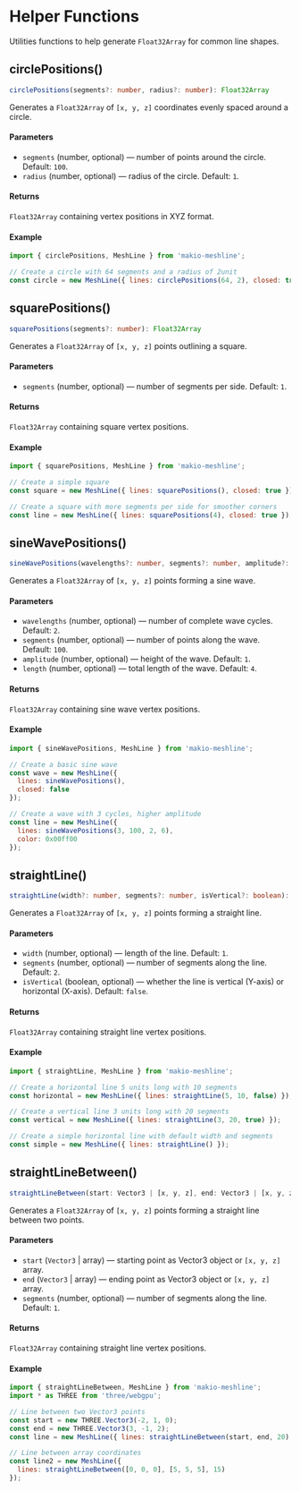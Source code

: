 # Helper Functions

Utilities functions to help generate `Float32Array` for common line shapes.

## circlePositions()

```ts
circlePositions(segments?: number, radius?: number): Float32Array
```

Generates a `Float32Array` of `[x, y, z]` coordinates evenly spaced around a circle.

#### Parameters

- `segments` (number, optional) — number of points around the circle. Default: `100`.
- `radius` (number, optional) — radius of the circle. Default: `1`.

#### Returns

`Float32Array` containing vertex positions in XYZ format.

#### Example

```javascript
import { circlePositions, MeshLine } from 'makio-meshline';

// Create a circle with 64 segments and a radius of 2unit
const circle = new MeshLine({ lines: circlePositions(64, 2), closed: true });
```

## squarePositions()

```ts
squarePositions(segments?: number): Float32Array
```

Generates a `Float32Array` of `[x, y, z]` points outlining a square.

#### Parameters

- `segments` (number, optional) — number of segments per side. Default: `1`.

#### Returns

`Float32Array` containing square vertex positions.

#### Example

```javascript
import { squarePositions, MeshLine } from 'makio-meshline';

// Create a simple square
const square = new MeshLine({ lines: squarePositions(), closed: true });

// Create a square with more segments per side for smoother corners
const line = new MeshLine({ lines: squarePositions(4), closed: true });
```

## sineWavePositions()

```ts
sineWavePositions(wavelengths?: number, segments?: number, amplitude?: number, length?: number): Float32Array
```

Generates a `Float32Array` of `[x, y, z]` points forming a sine wave.

#### Parameters

- `wavelengths` (number, optional) — number of complete wave cycles. Default: `2`.
- `segments` (number, optional) — number of points along the wave. Default: `100`.
- `amplitude` (number, optional) — height of the wave. Default: `1`.
- `length` (number, optional) — total length of the wave. Default: `4`.

#### Returns

`Float32Array` containing sine wave vertex positions.

#### Example

```javascript
import { sineWavePositions, MeshLine } from 'makio-meshline';

// Create a basic sine wave
const wave = new MeshLine({
  lines: sineWavePositions(),
  closed: false
});

// Create a wave with 3 cycles, higher amplitude
const line = new MeshLine({
  lines: sineWavePositions(3, 100, 2, 6),
  color: 0x00ff00
});
```

## straightLine()

```ts
straightLine(width?: number, segments?: number, isVertical?: boolean): Float32Array
```

Generates a `Float32Array` of `[x, y, z]` points forming a straight line.

#### Parameters

- `width` (number, optional) — length of the line. Default: `1`.
- `segments` (number, optional) — number of segments along the line. Default: `2`.
- `isVertical` (boolean, optional) — whether the line is vertical (Y-axis) or horizontal (X-axis). Default: `false`.

#### Returns

`Float32Array` containing straight line vertex positions.

#### Example

```javascript
import { straightLine, MeshLine } from 'makio-meshline';

// Create a horizontal line 5 units long with 10 segments
const horizontal = new MeshLine({ lines: straightLine(5, 10, false) });

// Create a vertical line 3 units long with 20 segments
const vertical = new MeshLine({ lines: straightLine(3, 20, true) });

// Create a simple horizontal line with default width and segments
const simple = new MeshLine({ lines: straightLine() });
```

## straightLineBetween()

```ts
straightLineBetween(start: Vector3 | [x, y, z], end: Vector3 | [x, y, z], segments?: number): Float32Array
```

Generates a `Float32Array` of `[x, y, z]` points forming a straight line between two points.

#### Parameters

- `start` (`Vector3` | array) — starting point as Vector3 object or `[x, y, z]` array.
- `end` (`Vector3` | array) — ending point as Vector3 object or `[x, y, z]` array.
- `segments` (number, optional) — number of segments along the line. Default: `1`.

#### Returns

`Float32Array` containing straight line vertex positions.

#### Example

```javascript
import { straightLineBetween, MeshLine } from 'makio-meshline';
import * as THREE from 'three/webgpu';

// Line between two Vector3 points
const start = new THREE.Vector3(-2, 1, 0);
const end = new THREE.Vector3(3, -1, 2);
const line = new MeshLine({ lines: straightLineBetween(start, end, 20) });

// Line between array coordinates
const line2 = new MeshLine({ 
  lines: straightLineBetween([0, 0, 0], [5, 5, 5], 15) 
});
```
